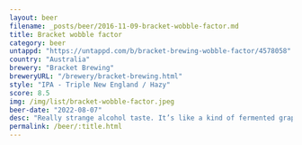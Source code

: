 ```yaml
---
layout: beer
filename: _posts/beer/2016-11-09-bracket-wobble-factor.md
title: Bracket wobble factor
category: beer
untappd: "https://untappd.com/b/bracket-brewing-wobble-factor/4578058"
country: "Australia"
brewery: "Bracket Brewing"
breweryURL: "/brewery/bracket-brewing.html"
style: "IPA - Triple New England / Hazy"
score: 8.5
img: /img/list/bracket-wobble-factor.jpeg
beer-date: "2022-08-07"
desc: "Really strange alcohol taste. It’s like a kind of fermented grapefruit. It’s an intense beer that needs to be had slowly. But I’m very sad to see the end"
permalink: /beer/:title.html
---
```

